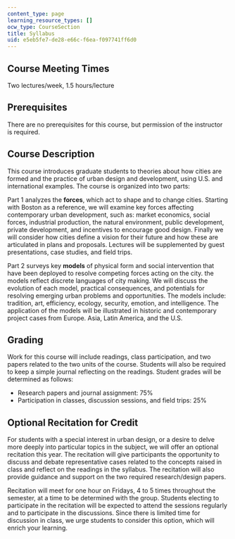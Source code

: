 ```yaml
---
content_type: page
learning_resource_types: []
ocw_type: CourseSection
title: Syllabus
uid: e5eb5fe7-de28-e66c-f6ea-f097741ff6d0
---
```


Course Meeting Times
--------------------

Two lectures/week, 1.5 hours/lecture

Prerequisites
-------------

There are no prerequisites for this course, but permission of the instructor is required.

Course Description
------------------

This course introduces graduate students to theories about how cities are formed and the practice of urban design and development, using U.S. and international examples. The course is organized into two parts:

Part 1 analyzes the **forces**, which act to shape and to change cities. Starting with Boston as a reference, we will examine key forces affecting contemporary urban development, such as: market economics, social forces, industrial production, the natural environment, public development, private development, and incentives to encourage good design. Finally we will consider how cities define a vision for their future and how these are articulated in plans and proposals. Lectures will be supplemented by guest presentations, case studies, and field trips.

Part 2 surveys key **models** of physical form and social intervention that have been deployed to resolve competing forces acting on the city. the models reflect discrete languages of city making. We will discuss the evolution of each model, practical consequences, and potentials for resolving emerging urban problems and opportunities. The models include: tradition, art, efficiency, ecology, security, emotion, and intelligence. The application of the models will be illustrated in historic and contemporary project cases from Europe. Asia, Latin America, and the U.S.

Grading
-------

Work for this course will include readings, class participation, and two papers related to the two units of the course. Students will also be required to keep a simple journal reflecting on the readings. Student grades will be determined as follows:

*   Research papers and journal assignment: 75%
*   Participation in classes, discussion sessions, and field trips: 25%

Optional Recitation for Credit
------------------------------

For students with a special interest in urban design, or a desire to delve more deeply into particular topics in the subject, we will offer an optional recitation this year. The recitation will give participants the opportunity to discuss and debate representative cases related to the concepts raised in class and reflect on the readings in the syllabus. The recitation will also provide guidance and support on the two required research/design papers.

Recitation will meet for one hour on Fridays, 4 to 5 times throughout the semester, at a time to be determined with the group. Students electing to participate in the recitation will be expected to attend the sessions regularly and to participate in the discussions. Since there is limited time for discussion in class, we urge students to consider this option, which will enrich your learning.